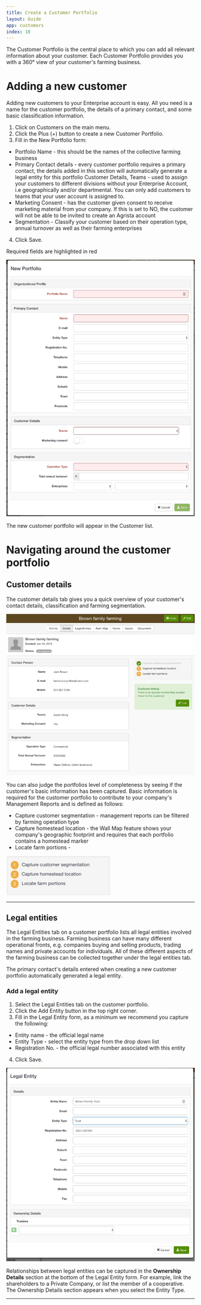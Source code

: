 ```yaml
---
title: Create a Customer Portfolio
layout: Guide
app: customers
index: 10
---
```


The Customer Portfolio is the central place to which you can add all relevant information about your customer. Each Customer Portfolio provides you with a 360° view of your customer's farming business.

# Adding a new customer

Adding new customers to your Enterprise account is easy. All you need is a name for the customer portfolio, the details of a primary contact, and some basic classification information.

1. Click on Customers on the main menu.
2. Click the Plus (+) button to create a new Customer Portfolio.
3. Fill in the New Portfolio form:
  * Portfolio Name - this should be the names of the collective farming business
  * Primary Contact details - every customer portfolio requires a primary contact, the details added in this section will automatically generate a legal entity for this portfolio
  Customer Details, Teams - used to assign your customers to different divisions without your Enterprise Account, i.e geographically and/or departmental. You can only add customers to teams that your user account is assigned to.
  * Marketing Consent - has the customer given consent to receive marketing material from your company. If this is set to NO, the customer will not be able to be invited to create an Agrista account
  * Segmentation - Classify your customer based on their operation type, annual turnover as well as their farming enterprises
4. Click Save. 

Required fields are highlighted in red

![Adding a customer portfolio](images/new_portfolio_form.jpg)

The new customer portfolio will appear in the Customer list.

# Navigating around the customer portfolio

## Customer details

The customer details tab gives you a quick overview of your customer's contact details, classification and farming segmentation.

![Customer details](images/customer_details.jpg)

You can also judge the portfolios level of completeness by seeing if the customer's basic information has been captured. Basic information is required for the customer portfolio to contribute to your company's Management Reports and is defined as follows:

- Capture customer segmentation - management reports can be filtered by farming operation type
- Capture homestead location - the Wall Map feature shows your company's geographic footprint and requires that each portfolio contains a homestead marker
- Locate farm portions - 

![Customer portfolio pcompleteness](images/portfolio_completeness.jpg)

------

## Legal entities

The Legal Entities tab on a customer portfolio lists all legal entities involved in the farming business. Farming business can have many different operational fronts, e.g. companies buying and selling products, trading names and private accounts for individuals. All of these different aspects of the farming business can be collected together under the legal entities tab.

The primary contact's details entered when creating a new customer portfolio automatically generated a legal entity.

### Add a legal entity

1. Select the Legal Entities tab on the customer portfolio.
2. Click the Add Entity button in the top right corner.
3. Fill in the Legal Entity form, as a minimum we recommend you capture the following:
  * Entity name - the official legal name
  * Entity Type - select the entity type from the drop down list
  * Registration No. - the official legal number associated with this entity
4. Click Save.

![Add a legal entity](images/legal_entity_form.jpg)


Relationships between legal entities can be captured in the **Ownership Details** section at the bottom of the Legal Entity form. For example, link the shareholders to a Private Company, or list the member of a cooperative. The Ownership Details section appears when you select the Entity Type.

-------
